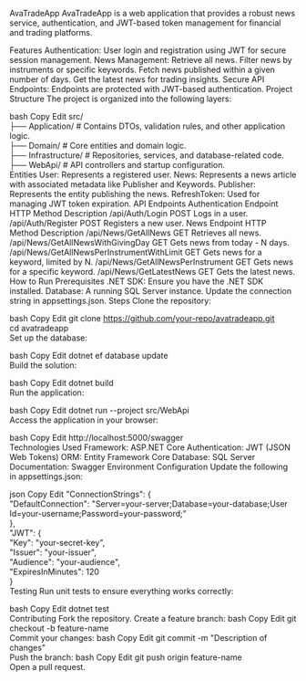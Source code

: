 AvaTradeApp
AvaTradeApp is a web application that provides a robust news service, authentication, and JWT-based token management for financial and trading platforms.

Features
Authentication: User login and registration using JWT for secure session management.
News Management:
Retrieve all news.
Filter news by instruments or specific keywords.
Fetch news published within a given number of days.
Get the latest news for trading insights.
Secure API Endpoints: Endpoints are protected with JWT-based authentication.
Project Structure
The project is organized into the following layers:

bash
Copy
Edit
src/  
├── Application/  # Contains DTOs, validation rules, and other application logic.  
├── Domain/       # Core entities and domain logic.  
├── Infrastructure/  # Repositories, services, and database-related code.  
├── WebApi/       # API controllers and startup configuration.  
Entities
User: Represents a registered user.
News: Represents a news article with associated metadata like Publisher and Keywords.
Publisher: Represents the entity publishing the news.
RefreshToken: Used for managing JWT token expiration.
API Endpoints
Authentication
Endpoint	HTTP Method	Description
/api/Auth/Login	POST	Logs in a user.
/api/Auth/Register	POST	Registers a new user.
News
Endpoint	HTTP Method	Description
/api/News/GetAllNews	GET	Retrieves all news.
/api/News/GetAllNewsWithGivingDay	GET	Gets news from today - N days.
/api/News/GetAllNewsPerInstrumentWithLimit	GET	Gets news for a keyword, limited by N.
/api/News/GetAllNewsPerInstrument	GET	Gets news for a specific keyword.
/api/News/GetLatestNews	GET	Gets the latest news.
How to Run
Prerequisites
.NET SDK: Ensure you have the .NET SDK installed.
Database: A running SQL Server instance. Update the connection string in appsettings.json.
Steps
Clone the repository:

bash
Copy
Edit
git clone https://github.com/your-repo/avatradeapp.git  
cd avatradeapp  
Set up the database:

bash
Copy
Edit
dotnet ef database update  
Build the solution:

bash
Copy
Edit
dotnet build  
Run the application:

bash
Copy
Edit
dotnet run --project src/WebApi  
Access the application in your browser:

bash
Copy
Edit
http://localhost:5000/swagger  
Technologies Used
Framework: ASP.NET Core
Authentication: JWT (JSON Web Tokens)
ORM: Entity Framework Core
Database: SQL Server
Documentation: Swagger
Environment Configuration
Update the following in appsettings.json:

json
Copy
Edit
"ConnectionStrings": {  
  "DefaultConnection": "Server=your-server;Database=your-database;User Id=your-username;Password=your-password;"  
},  
"JWT": {  
  "Key": "your-secret-key",  
  "Issuer": "your-issuer",  
  "Audience": "your-audience",  
  "ExpiresInMinutes": 120  
}  
Testing
Run unit tests to ensure everything works correctly:

bash
Copy
Edit
dotnet test  
Contributing
Fork the repository.
Create a feature branch:
bash
Copy
Edit
git checkout -b feature-name  
Commit your changes:
bash
Copy
Edit
git commit -m "Description of changes"  
Push the branch:
bash
Copy
Edit
git push origin feature-name  
Open a pull request.
